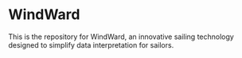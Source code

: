 # WindWard
This is the repository for WindWard, an innovative sailing technology designed to simplify data interpretation for sailors.
